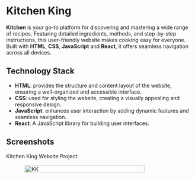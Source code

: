 # Kitchen King

**Kitchen** is your go-to platform for discovering and mastering a wide range of recipes. Featuring detailed ingredients, methods, and step-by-step instructions, this user-friendly website makes cooking easy for everyone. Built with **HTML**, **CSS**, **JavaScript** and **React**, it offers seamless navigation across all devices.

## Technology Stack

- **HTML**: provides the structure and content layout of the website, ensuring a well-organized and accessible interface.
- **CSS**: used for styling the website, creating a visually appealing and responsive design.
- **JavaScript**: enhances user interaction by adding dynamic features and seamless navigation.
- **React**: A JavaScript library for building user interfaces.

## Screenshots
Kitchen King Website Project:

<div style="display: flex; flex-wrap: wrap; gap: 20px; justify-content: center;">
  <img src="public/home.jpg" alt="KK" style="width: 80%; border: 2px solid white;"/>
</div>
